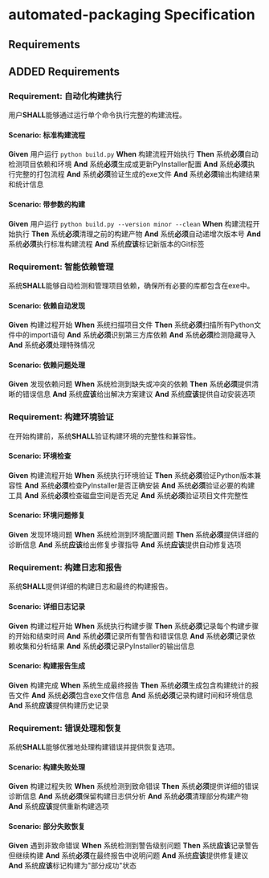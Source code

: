 # automated-packaging Specification

## Requirements

## ADDED Requirements

### Requirement: 自动化构建执行

用户**SHALL**能够通过运行单个命令执行完整的构建流程。

#### Scenario: 标准构建流程
**Given** 用户运行 `python build.py`
**When** 构建流程开始执行
**Then** 系统**必须**自动检测项目依赖和环境
**And** 系统**必须**生成或更新PyInstaller配置
**And** 系统**必须**执行完整的打包流程
**And** 系统**必须**验证生成的exe文件
**And** 系统**必须**输出构建结果和统计信息

#### Scenario: 带参数的构建
**Given** 用户运行 `python build.py --version minor --clean`
**When** 构建流程开始执行
**Then** 系统**必须**清理之前的构建产物
**And** 系统**必须**自动递增次版本号
**And** 系统**必须**执行标准构建流程
**And** 系统**应该**标记新版本的Git标签

### Requirement: 智能依赖管理

系统**SHALL**能够自动检测和管理项目依赖，确保所有必要的库都包含在exe中。

#### Scenario: 依赖自动发现
**Given** 构建过程开始
**When** 系统扫描项目文件
**Then** 系统**必须**扫描所有Python文件中的import语句
**And** 系统**必须**识别第三方库依赖
**And** 系统**必须**检测隐藏导入
**And** 系统**必须**处理特殊情况

#### Scenario: 依赖问题处理
**Given** 发现依赖问题
**When** 系统检测到缺失或冲突的依赖
**Then** 系统**必须**提供清晰的错误信息
**And** 系统**应该**给出解决方案建议
**And** 系统**应该**提供自动安装选项

### Requirement: 构建环境验证

在开始构建前，系统**SHALL**验证构建环境的完整性和兼容性。

#### Scenario: 环境检查
**Given** 构建流程开始
**When** 系统执行环境验证
**Then** 系统**必须**验证Python版本兼容性
**And** 系统**必须**检查PyInstaller是否正确安装
**And** 系统**必须**验证必要的构建工具
**And** 系统**必须**检查磁盘空间是否充足
**And** 系统**必须**验证项目文件完整性

#### Scenario: 环境问题修复
**Given** 发现环境问题
**When** 系统检测到环境配置问题
**Then** 系统**必须**提供详细的诊断信息
**And** 系统**应该**给出修复步骤指导
**And** 系统**应该**提供自动修复选项

### Requirement: 构建日志和报告

系统**SHALL**提供详细的构建日志和最终的构建报告。

#### Scenario: 详细日志记录
**Given** 构建过程开始
**When** 系统执行构建步骤
**Then** 系统**必须**记录每个构建步骤的开始和结束时间
**And** 系统**必须**记录所有警告和错误信息
**And** 系统**必须**记录依赖收集和分析结果
**And** 系统**必须**记录PyInstaller的输出信息

#### Scenario: 构建报告生成
**Given** 构建完成
**When** 系统生成最终报告
**Then** 系统**必须**生成包含构建统计的报告文件
**And** 系统**必须**包含exe文件信息
**And** 系统**必须**记录构建时间和环境信息
**And** 系统**应该**提供构建历史记录

### Requirement: 错误处理和恢复

系统**SHALL**能够优雅地处理构建错误并提供恢复选项。

#### Scenario: 构建失败处理
**Given** 构建过程失败
**When** 系统检测到致命错误
**Then** 系统**必须**提供详细的错误诊断信息
**And** 系统**必须**保留构建日志供分析
**And** 系统**必须**清理部分构建产物
**And** 系统**应该**提供重新构建选项

#### Scenario: 部分失败恢复
**Given** 遇到非致命错误
**When** 系统检测到警告级别问题
**Then** 系统**应该**记录警告但继续构建
**And** 系统**必须**在最终报告中说明问题
**And** 系统**应该**提供修复建议
**And** 系统**应该**标记构建为"部分成功"状态